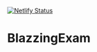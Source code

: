 [![Netlify Status](https://api.netlify.com/api/v1/badges/809efb47-57c5-4fc1-937d-aa4063209c06/deploy-status)](https://app.netlify.com/sites/loving-hoover-6e984f/deploys)

# BlazzingExam

